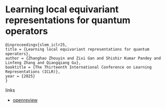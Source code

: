 # Learning local equivariant representations for quantum operators

```
@inproceedings{slem_iclr25,
title = {Learning local equivariant representations for quantum operators},
author = {Zhanghao Zhouyin and Zixi Gan and Shishir Kumar Pandey and Linfeng Zhang and Qiangqiang Gu},
booktitle = {The Thirteenth International Conference on Learning Representations (ICLR)},
year = {2025}
}
```

links
- [openreview](https://openreview.net/forum?id=kpq3IIjUD3)
